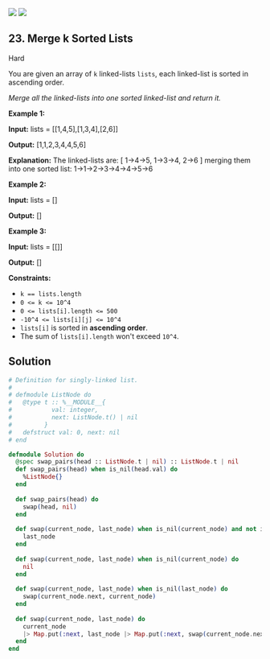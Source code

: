[![](https://img.shields.io/github/stars/LeetCode-in-Elixir/LeetCode-in-Elixir?label=Stars&style=flat-square)](https://github.com/LeetCode-in-Elixir/LeetCode-in-Elixir)
[![](https://img.shields.io/github/forks/LeetCode-in-Elixir/LeetCode-in-Elixir?label=Fork%20me%20on%20GitHub%20&style=flat-square)](https://github.com/LeetCode-in-Elixir/LeetCode-in-Elixir/fork)

## 23\. Merge k Sorted Lists

Hard

You are given an array of `k` linked-lists `lists`, each linked-list is sorted in ascending order.

_Merge all the linked-lists into one sorted linked-list and return it._

**Example 1:**

**Input:** lists = \[\[1,4,5],[1,3,4],[2,6]]

**Output:** [1,1,2,3,4,4,5,6]

**Explanation:** The linked-lists are: [ 1->4->5, 1->3->4, 2->6 ] merging them into one sorted list: 1->1->2->3->4->4->5->6

**Example 2:**

**Input:** lists = []

**Output:** []

**Example 3:**

**Input:** lists = \[\[]]

**Output:** []

**Constraints:**

*   `k == lists.length`
*   `0 <= k <= 10^4`
*   `0 <= lists[i].length <= 500`
*   `-10^4 <= lists[i][j] <= 10^4`
*   `lists[i]` is sorted in **ascending order**.
*   The sum of `lists[i].length` won't exceed `10^4`.

## Solution

```elixir
# Definition for singly-linked list.
#
# defmodule ListNode do
#   @type t :: %__MODULE__{
#           val: integer,
#           next: ListNode.t() | nil
#         }
#   defstruct val: 0, next: nil
# end

defmodule Solution do
  @spec swap_pairs(head :: ListNode.t | nil) :: ListNode.t | nil
  def swap_pairs(head) when is_nil(head.val) do
    %ListNode{}
  end
    
  def swap_pairs(head) do
    swap(head, nil)
  end
    
  def swap(current_node, last_node) when is_nil(current_node) and not is_nil(last_node) do
    last_node
  end
    
  def swap(current_node, last_node) when is_nil(current_node) do
    nil
  end
    
  def swap(current_node, last_node) when is_nil(last_node) do
    swap(current_node.next, current_node)
  end
    
  def swap(current_node, last_node) do
    current_node
    |> Map.put(:next, last_node |> Map.put(:next, swap(current_node.next, nil)))
  end
end
```